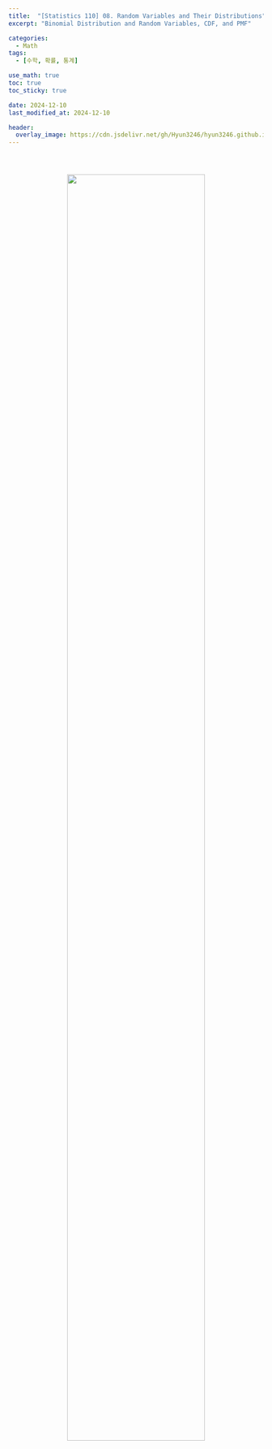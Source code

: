 ```yaml
---
title:  "[Statistics 110] 08. Random Variables and Their Distributions"
excerpt: "Binomial Distribution and Random Variables, CDF, and PMF"

categories:
  - Math
tags:
  - [수학, 확률, 통계]

use_math: true
toc: true
toc_sticky: true

date: 2024-12-10
last_modified_at: 2024-12-10

header:
  overlay_image: https://cdn.jsdelivr.net/gh/Hyun3246/hyun3246.github.io@master/image/overlay image/Statistics 110.png
---
```


<br/>
<figure style="display:block; text-align:center;">
  <img src="https://cdn.jsdelivr.net/gh/Hyun3246/Code-Warehouse@master/Statistics 110/Lec 08.png"
       style="width: 80%; height: auto; margin:10px">
</figure>
<br/>